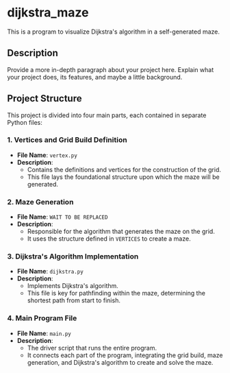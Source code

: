 # dijkstra_maze
This is a program to visualize Dijkstra's algorithm in a self-generated maze.

## Description

Provide a more in-depth paragraph about your project here. Explain what your project does, its features, and maybe a little background.

## Project Structure

This project is divided into four main parts, each contained in separate Python files:

### 1. Vertices and Grid Build Definition

- **File Name**: `vertex.py`
- **Description**: 
  - Contains the definitions and vertices for the construction of the grid.
  - This file lays the foundational structure upon which the maze will be generated.

### 2. Maze Generation

- **File Name**: `WAIT TO BE REPLACED` 
- **Description**: 
  - Responsible for the algorithm that generates the maze on the grid.
  - It uses the structure defined in `VERTICES` to create a maze.

### 3. Dijkstra's Algorithm Implementation

- **File Name**: `dijkstra.py` 
- **Description**: 
  - Implements Dijkstra's algorithm.
  - This file is key for pathfinding within the maze, determining the shortest path from start to finish.

### 4. Main Program File

- **File Name**: `main.py` 
- **Description**: 
  - The driver script that runs the entire program.
  - It connects each part of the program, integrating the grid build, maze generation, and Dijkstra's algorithm to create and solve the maze.
